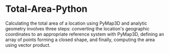 # Total-Area-Python
Calculating the total area of a location using PyMap3D and analytic geometry involves three steps: converting the location's geographic coordinates to an appropriate reference system with PyMap3D, defining an array of points forming a closed shape, and finally, computing the area using vector product.
